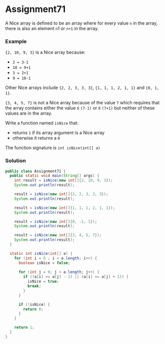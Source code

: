 # Assignment71

A Nice array is defined to be an array where for every value `n` in the array, there is also an element `n­`1 or `n+1` in the array.

### Example

`{2, 10, 9, 3}` is a Nice array because:

* `2 = 3-­1`
* `10 = 9+1`
* `3 = 2+1`
* `9 = 10-1`

Other Nice arrays include `{2, 2, 3, 3, 3}`, `{1, 1, 1, 2, 1, 1}` and `{0, ­1, 1}`.

`{3, 4, 5, 7}` is not a Nice array because of the value `7` which requires that the array contains either the value `6` `(7­-1)` or `8` `(7+1)` but neither of these values are in the array.

Write a function named `isNice` that:

* returns `1` if its array argument is a Nice array
* otherwise it returns a `0`

The function signature is `int isNice(int[] a)`

### Solution

```java
public class Assignment71 {
  public static void main(String[] args) {
    int result = isNice(new int[]{2, 10, 9, 3});
    System.out.println(result);

    result = isNice(new int[]{2, 2, 3, 3, 3});
    System.out.println(result);

    result = isNice(new int[]{1, 1, 1, 2, 1, 1});
    System.out.println(result);

    result = isNice(new int[]{0, -1, 1});
    System.out.println(result);

    result = isNice(new int[]{3, 4, 5, 7});
    System.out.println(result);
  }

  static int isNice(int[] a) {
    for (int i = 0 ; i < a.length; i++) {
      boolean isNice = false;
      
      for (int j = 0; j < a.length; j++) {
        if ((a[i] == a[j] - 1) || (a[i] == a[j] + 1)) {
          isNice = true;
          break;
        }
      }

      if (!isNice) {
        return 0;
      }
    }

    return 1;
  }
}
```
